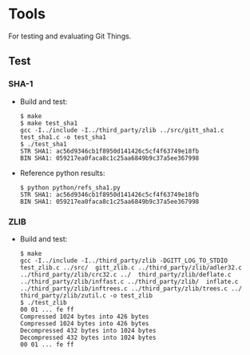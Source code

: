 # Tools
For testing and evaluating Git Things.

## Test

### SHA-1
* Build and test:
  ```shell
  $ make
  $ make test_sha1
  gcc -I../include -I../third_party/zlib ../src/gitt_sha1.c test_sha1.c -o test_sha1
  $ ./test_sha1
  STR SHA1: ac56d9346cb1f8950d141426c5cf4f63749e18fb
  BIN SHA1: 059217ea0faca8c1c25aa6849b9c37a5ee367998
  ```
* Reference python results:
  ```shell
  $ python python/refs_sha1.py
  STR SHA1: ac56d9346cb1f8950d141426c5cf4f63749e18fb
  BIN SHA1: 059217ea0faca8c1c25aa6849b9c37a5ee367998
  ```

### ZLIB
* Build and test:
  ```shell
  $ make
  gcc -I../include -I../third_party/zlib -DGITT_LOG_TO_STDIO test_zlib.c ../src/  gitt_zlib.c ../third_party/zlib/adler32.c ../third_party/zlib/crc32.c ../  third_party/zlib/deflate.c ../third_party/zlib/inffast.c ../third_party/zlib/  inflate.c ../third_party/zlib/inftrees.c ../third_party/zlib/trees.c ../  third_party/zlib/zutil.c -o test_zlib
  $ ./test_zlib 
  00 01 ... fe ff
  Compressed 1024 bytes into 426 bytes
  Compressed 1024 bytes into 426 bytes
  Decompressed 432 bytes into 1024 bytes
  Decompressed 432 bytes into 1024 bytes
  00 01 ... fe ff
  ```
